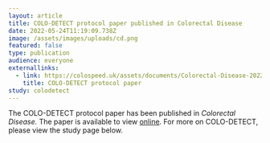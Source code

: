 ```yaml
---
layout: article
title: COLO-DETECT protocol paper published in Colorectal Disease
date: 2022-05-24T11:19:09.738Z
image: /assets/images/uploads/cd.png
featured: false
type: publication
audience: everyone
externallinks:
  - link: https://colospeed.uk/assets/documents/Colorectal-Disease-2022-Seager.pdf
    title: COLO-DETECT protocol paper
study: colodetect
---
```

The COLO-DETECT protocol paper has been published in *Colorectal Disease.* The paper is available to view [online](https://colospeed.uk/assets/documents/Colorectal-Disease-2022-Seager.pdf). For more on COLO-DETECT, please view the study page below.
